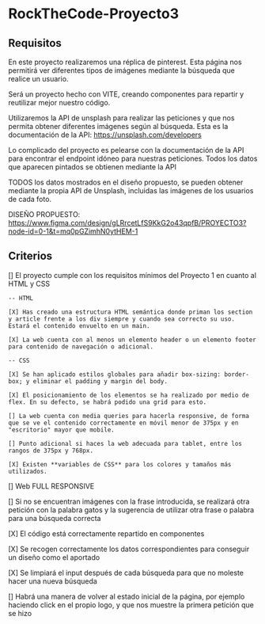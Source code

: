 # RockTheCode-Proyecto3

## Requisitos

En este proyecto realizaremos una réplica de pinterest. Esta página nos permitirá ver diferentes tipos de imágenes mediante la búsqueda que realice un usuario.

Será un proyecto hecho con VITE, creando componentes para repartir y reutilizar mejor nuestro código.

Utilizaremos la API de unsplash para realizar las peticiones y que nos permita obtener diferentes imágenes según al búsqueda. Esta es la documentación de la API: https://unsplash.com/developers

Lo complicado del proyecto es pelearse con la documentación de la API para encontrar el endpoint idóneo para nuestras peticiones. Todos los datos que aparecen pintados se obtienen mediante la API

TODOS los datos mostrados en el diseño propuesto, se pueden obtener mediante la propia API de Unsplash, incluidas las imágenes de los usuarios de cada foto.

DISEÑO PROPUESTO: https://www.figma.com/design/gLRrcetLfS9KkG2o43qpfB/PROYECTO3?node-id=0-1&t=mq0pGZimhN0ytHEM-1

## Criterios

[] El proyecto cumple con los requisitos mínimos del Proyecto 1 en cuanto al HTML y CSS

    -- HTML

    [X] Has creado una estructura HTML semántica donde priman los section y article frente a los div siempre y cuando sea correcto su uso. Estará el contenido envuelto en un main.

    [X] La web cuenta con al menos un elemento header o un elemento footer para contenido de navegación o adicional.

    -- CSS

    [X] Se han aplicado estilos globales para añadir box-sizing: border-box; y eliminar el padding y margin del body.

    [X] El posicionamiento de los elementos se ha realizado por medio de flex. En su defecto, se habrá podido una grid para esto.

    [] La web cuenta con media queries para hacerla responsive, de forma que se ve el contenido correctamente en móvil menor de 375px y en "escritorio" mayor que mobile.

    [] Punto adicional si haces la web adecuada para tablet, entre los rangos de 375px y 768px.

    [X] Existen **variables de CSS** para los colores y tamaños más utilizados.

[] Web FULL RESPONSIVE

[] Si no se encuentran imágenes con la frase introducida, se realizará otra petición con la palabra gatos y la sugerencia de utilizar otra frase o palabra para una búsqueda correcta

[X] El código está correctamente repartido en componentes

[X] Se recogen correctamente los datos correspondientes para conseguir un diseño como el aportado

[X] Se limpiará el input después de cada búsqueda para que no moleste hacer una nueva búsqueda

[] Habrá una manera de volver al estado inicial de la página, por ejemplo haciendo click en el propio logo, y que nos muestre la primera petición que se hizo